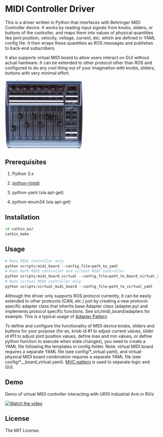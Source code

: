 # MIDI Controller Driver

This is a driver written in Python that interfaces with Behringer MIDI Controller device. It works by reading input signals from knobs, sliders, or buttons of the controller, and maps them into values of physical quantities like joint position, velocity, voltage, current, etc. which are defined in YAML config file. It then wraps these quantities as ROS messages and publishes to back-end subscribers.

It also supports virtual MIDI board to allow users interact on GUI without actual hardware. It can be extended to other protocol other than ROS and configured to do any cool thing out of your imagination with knobs, sliders, buttons with very minimal effort.

<img src="media/BCF2000.jpg" alt="BCF2000" style="zoom:25%;" />

## Prerequisites

1. Python 3.x


2. [python-rtmidi](https://github.com/SpotlightKid/python-rtmidi)

3. python-yaml (via apt-get)

4. python-enum34 (via apt-get)



## Installation

```bash
cd catkin_ws/
catkin_make
```



## Usage

```python
# Runs MIDI controller only
python scripts/midi_board --config_file=path_to_yaml
# Runs both MIDI controller and virtual MIDI controller
python scripts/midi_board_virtual --config_file=path_to_board_virtual_yaml
# Runs virtual MIDI controller only
python scripts/virtual_midi_board --config_file=path_to_virtual_yaml

```

Although the driver only supports ROS protocol currently, it can be easily extended to other protocols (CAN, etc.) just by creating a new protocol-specific adapter class that inherits base Adapter class (adapter.py) and implements protocol specific functions. See src/midi_board/adapters for example. This is a typical usage of [Adapter Pattern](https://en.wikipedia.org/wiki/Adapter_pattern) 

To define and configure the functionality of MIDI device knobs, sliders and buttons for your purpose (for ex, knob id #1 to adjust current values, slider id #11 to adjust joint position values, define max and min values, or define python function to execute when state changes), you need to create a YAML file following the templates in config folder. Note: virtual MIDI board requires a separate YAML file (see config/\*_virtual.yaml), and virtual-physical MIDI board combination requires a separate YAML file (see config/\*__board_virtual.yaml). [MVC pattern](https://en.wikipedia.org/wiki/Model–view–controller) is used to separate logic and GUI.

## Demo

Demo of virtual MIDI controller interacting with UR10 Industrial Arm in RViz

[![Watch the video](https://img.youtube.com/vi/rXH3AveKi_0/maxresdefault.jpg)](https://youtu.be/rXH3AveKi_0)

## License
The MIT License.

